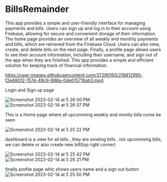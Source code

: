 # BillsRemainder
This app provides a simple and user-friendly interface for managing payments and bills. Users can sign up and log in to their account using Firebase, allowing for secure and convenient storage of their information. The home page provides an overview of all weekly and monthly payments and bills, which are retrieved from the Firebase Cloud. Users can also view, create, and delete bills on the next page. Finally, a profile page allows users to see their account information, including their username, and sign out of the app when they are finished. This app provides a simple and efficient solution for keeping track of financial information.

https://user-images.githubusercontent.com/37290193/218812995-f2e68012-157d-49c9-888a-0de015716ab3.mp4

Login and Sign up page

![Screenshot 2023-02-14 at 5 26 00 PM](https://user-images.githubusercontent.com/37290193/218813361-983f29ef-edc2-4d7f-9f47-c1d0576dcba6.png)
![Screenshot 2023-02-14 at 5 26 07 PM](https://user-images.githubusercontent.com/37290193/218813368-29ee9dde-4b9b-47b2-9b6c-a5310b934518.png)

This is a Home page where all upcomming weekly and montly bills come be seen

![Screenshot 2023-02-14 at 5 25 22 PM](https://user-images.githubusercontent.com/37290193/218813530-17c09914-c5b7-4c5b-ad74-be9fed6eedc0.png)


dashboard is a view for all bills , they are existing bills , not upcomming bills, we can delete or also create new bill(top right corner)

![Screenshot 2023-02-14 at 5 25 42 PM](https://user-images.githubusercontent.com/37290193/218813663-86fcf253-14f5-48f2-8992-c015ccc5a163.png)
![Screenshot 2023-02-14 at 5 26 21 PM](https://user-images.githubusercontent.com/37290193/218813775-1bfb63a1-f645-48d8-b64b-869a79c09ba5.png)

finally profile page whic shows users name and a sign out button
![Screenshot 2023-02-14 at 5 25 50 PM](https://user-images.githubusercontent.com/37290193/218813922-2cf3484b-fb25-45ad-b97c-5b38513af9af.png)
